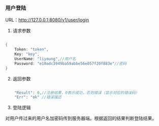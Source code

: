 ### 用户登陆

URL：http://127.0.0.1:8080/v1/user/login

1. 请求参数

```go

{
	Token: "token",
    Key: "key",
    UserName: "liyoung",//用户名
    Password: "e10adc3949ba59abbe56e057f20f883e"//密码
}

```

2. 返回参数

```go

    "Result": 0,//注册结果，0表示成功，否则错误（显示对应的错误码）
    "Err": "ok" //错误描述

```

3. 登陆逻辑

对用户传过来的用户名加密码传到服务器端。根据返回的结果判断登陆结果。

